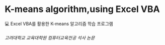 # K-means algorithm,using Excel VBA

💻 Excel VBA를 활용한 K-means 알고리즘 학습 프로그램



###### 고려대학교 교육대학원 컴퓨터교육전공 석사 논문

